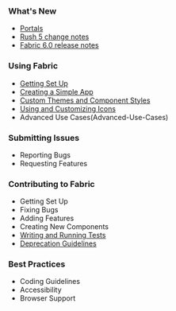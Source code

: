 ### What's New
* [Portals](Portals)
* [Rush 5 change notes](Rush-5-Change-Notes)
* [Fabric 6.0 release notes](Fabric-6-Release-Notes)

### Using Fabric
* [Getting Set Up](Getting-Set-Up)
* [Creating a Simple App](Sample-App)
* [Custom Themes and Component Styles](Custom-Themes-and-Component-Styles)
* [Using and Customizing Icons](Using-Icons)
* Advanced Use Cases(Advanced-Use-Cases)

### Submitting Issues
* Reporting Bugs
* Requesting Features

### Contributing to Fabric
* Getting Set Up
* Fixing Bugs
* Adding Features
* Creating New Components
* [Writing and Running Tests](Testing)
* [Deprecation Guidelines](Deprecation-Guidelines)

### Best Practices
* Coding Guidelines
* Accessibility
* Browser Support